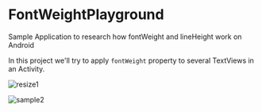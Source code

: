 # FontWeightPlayground
Sample Application to research how fontWeight and lineHeight work on Android

In this project we'll try to apply `fontWeight` property to several TextViews in an Activity.

![resize1](https://user-images.githubusercontent.com/4963568/132667980-8ae6b456-8fb1-4868-9689-a531985eb730.gif)

![sample2](https://user-images.githubusercontent.com/4963568/132667997-c8904dd5-499f-47f6-bd96-20fba874a685.gif)

